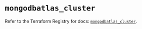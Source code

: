 # `mongodbatlas_cluster`

Refer to the Terraform Registry for docs: [`mongodbatlas_cluster`](https://registry.terraform.io/providers/mongodb/mongodbatlas/1.16.1/docs/resources/cluster).
